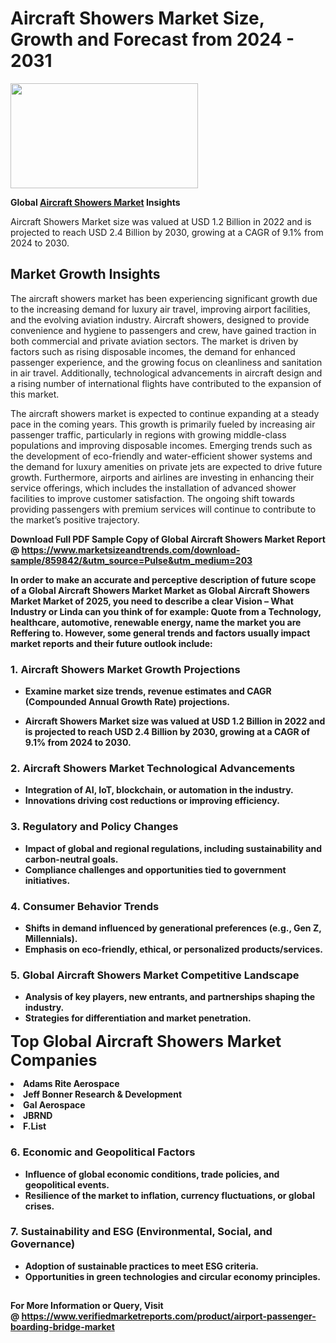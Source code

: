 <H1>Aircraft Showers Market Size, Growth and Forecast from 2024 - 2031</H1><img class="aligncenter size-medium wp-image-584254" src="https://thirdeyenews.in/wp-content/uploads/2024/09/Global-Market-Research-300x168.jpeg" alt="" width="300" height="168" /><p><strong>Global&nbsp;<a href="https://www.marketsizeandtrends.com/download-sample/859842/&amp;utm_source=Pulse&amp;utm_medium=203">Aircraft Showers Market</a> Insights</strong></p><p>Aircraft Showers Market size was valued at USD 1.2 Billion in 2022 and is projected to reach USD 2.4 Billion by 2030, growing at a CAGR of 9.1% from 2024 to 2030.</p><p><h2>Market Growth Insights</h2> <p>The aircraft showers market has been experiencing significant growth due to the increasing demand for luxury air travel, improving airport facilities, and the evolving aviation industry. Aircraft showers, designed to provide convenience and hygiene to passengers and crew, have gained traction in both commercial and private aviation sectors. The market is driven by factors such as rising disposable incomes, the demand for enhanced passenger experience, and the growing focus on cleanliness and sanitation in air travel. Additionally, technological advancements in aircraft design and a rising number of international flights have contributed to the expansion of this market.</p> <p><strong></strong></p> <p>The aircraft showers market is expected to continue expanding at a steady pace in the coming years. This growth is primarily fueled by increasing air passenger traffic, particularly in regions with growing middle-class populations and improving disposable incomes. Emerging trends such as the development of eco-friendly and water-efficient shower systems and the demand for luxury amenities on private jets are expected to drive future growth. Furthermore, airports and airlines are investing in enhancing their service offerings, which includes the installation of advanced shower facilities to improve customer satisfaction. The ongoing shift towards providing passengers with premium services will continue to contribute to the market’s positive trajectory.</p> <p><strong></p><p><span class=""><strong>Download Full PDF Sample Copy of Global Aircraft Showers Market Report</strong> @ <a href="https://www.marketsizeandtrends.com/download-sample/859842/&amp;utm_source=Pulse&amp;utm_medium=203" target="_blank">https://www.marketsizeandtrends.com/download-sample/859842/&amp;utm_source=Pulse&amp;utm_medium=203</a></span></p><p>In order to make an accurate and perceptive description of future scope of a Global&nbsp;Aircraft Showers Market Market as Global&nbsp;Aircraft Showers Market Market of 2025, you need to describe a clear Vision &ndash; What Industry or Linda can you think of for example: Quote from a Technology, healthcare, automotive, renewable energy, name the market you are Reffering to. However, some general trends and factors usually impact market reports and their future outlook include:</p><h3>1.&nbsp;<strong>Aircraft Showers Market Growth Projections</strong></h3><ul><li>Examine market size trends, revenue estimates and CAGR (Compounded Annual Growth Rate) projections.</li><li><p>Aircraft Showers Market size was valued at USD 1.2 Billion in 2022 and is projected to reach USD 2.4 Billion by 2030, growing at a CAGR of 9.1% from 2024 to 2030.</p></li></ul><h3>2.&nbsp;<strong>Aircraft Showers Market Technological Advancements</strong></h3><ul><li>Integration of AI, IoT, blockchain, or automation in the industry.</li><li>Innovations driving cost reductions or improving efficiency.</li></ul><h3>3.&nbsp;<strong>Regulatory and Policy Changes</strong></h3><ul><li>Impact of global and regional regulations, including sustainability and carbon-neutral goals.</li><li>Compliance challenges and opportunities tied to government initiatives.</li></ul><h3>4.&nbsp;<strong>Consumer Behavior Trends</strong></h3><ul><li>Shifts in demand influenced by generational preferences (e.g., Gen Z, Millennials).</li><li>Emphasis on eco-friendly, ethical, or personalized products/services.</li></ul><h3>5.&nbsp;<strong>Global Aircraft Showers Market Competitive Landscape</strong></h3><ul><li>Analysis of key players, new entrants, and partnerships shaping the industry.</li><li>Strategies for differentiation and market penetration.</li></ul><p data-pm-slice="1 1 []"><span style="color: inherit; font-family: inherit; font-size: 25px;">Top Global Aircraft Showers Market Companies</span></p><div class="" data-test-id=""><p><li>Adams Rite Aerospace</li><li> Jeff Bonner Research & Development</li><li> Gal Aerospace</li><li> JBRND</li><li> F.List</li></p></div><h3>6.&nbsp;<strong>Economic and Geopolitical Factors</strong></h3><ul><li>Influence of global economic conditions, trade policies, and geopolitical events.</li><li>Resilience of the market to inflation, currency fluctuations, or global crises.</li></ul><h3>7.&nbsp;<strong>Sustainability and ESG (Environmental, Social, and Governance)</strong></h3><ul><li>Adoption of sustainable practices to meet ESG criteria.</li><li>Opportunities in green technologies and circular economy principles.</li></ul><h2><strong style="font-size: 14px;">For More Information or Query, Visit @&nbsp;</strong><a style="background-color: #ffffff; font-size: 14px;" href="https://www.marketsizeandtrends.com/report/aircraft-showers-market/" target="_blank">https://www.verifiedmarketreports.com/product/airport-passenger-boarding-bridge-market</a></h2>
